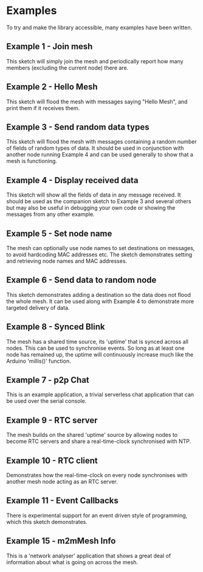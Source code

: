 # Examples

To try and make the library accessible, many examples have been written.

## Example 1 - Join mesh

This sketch will simply join the mesh and periodically report how many members (excluding the current node) there are.

## Example 2 - Hello Mesh

This sketch will flood the mesh with messages saying "Hello Mesh", and print them if it receives them.

## Example 3 - Send random data types

This sketch will flood the mesh with messages containing a random number of fields of random types of data. It should be used in conjunction with another node running Example 4 and can be used generally to show that a mesh is functioning.

## Example 4 - Display received data

This sketch will show all the fields of data in any message received. It should be used as the companion sketch to Example 3 and several others but may also be useful in debugging your own code or showing the messages from any other example.

## Example 5 - Set node name

The mesh can optionally use node names to set destinations on messages, to avoid hardcoding MAC addresses etc. The sketch demonstrates setting and retrieving node names and MAC addresses.

## Example 6 - Send data to random node

This sketch demonstrates adding a destination so the data does not flood the whole mesh. It can be used along with Example 4 to demonstrate more targeted delivery of data.

## Example 8 - Synced Blink

The mesh has a shared time source, its 'uptime' that is synced across all nodes. This can be used to synchronise events. So long as at least one node has remained up, the uptime will continuously increase much like the Arduino 'millis()' function.

## Example 7 - p2p Chat

This is an example application, a trivial serverless chat application that can be used over the serial console.

## Example 9 - RTC server

The mesh builds on the shared 'uptime' source by allowing nodes to become RTC servers and share a real-time-clock synchronised with NTP.

## Example 10 - RTC client

Demonstrates how the real-time-clock on every node synchronises with another mesh node acting as an RTC server.

## Example 11 - Event Callbacks

There is experimental support for an event driven style of programming, which this sketch demonstrates.

## Example 15 - m2mMesh Info

This is a 'network analyser' application that shows a great deal of information about what is going on across the mesh.
